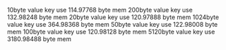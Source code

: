 10byte value key use 114.97768 byte mem
200byte value key use 132.98248 byte mem
20byte value key use 120.97888 byte mem
1024byte value key use 364.98368 byte mem
50byte value key use 122.98008 byte mem
100byte value key use 120.98128 byte mem
5120byte value key use 3180.98488 byte mem
